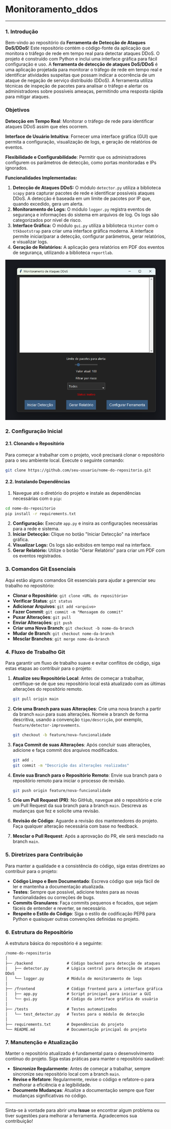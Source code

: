 # Monitoramento_ddos

---

### 1. Introdução

Bem-vindo ao repositório da **Ferramenta de Detecção de Ataques DoS/DDoS**! Este repositório contém o código-fonte da aplicação que monitora o tráfego de rede em tempo real para detectar ataques DDoS. O projeto é construído com Python e inclui uma interface gráfica para fácil configuração e uso. A **ferramenta de detecção de ataques DoS/DDoS** é uma aplicação projetada para monitorar o tráfego de rede em tempo real e identificar atividades suspeitas que possam indicar a ocorrência de um ataque de negação de serviço distribuído (DDoS). A ferramenta utiliza técnicas de inspeção de pacotes para analisar o tráfego e alertar os administradores sobre possíveis ameaças, permitindo uma resposta rápida para mitigar ataques.

### Objetivos

**Detecção em Tempo Real**: Monitorar o tráfego de rede para identificar ataques DDoS assim que eles ocorrem.

**Interface de Usuário Intuitiva**: Fornecer uma interface gráfica (GUI) que permita a configuração, visualização de logs, e geração de relatórios de eventos.

**Flexibilidade e Configurabilidade**: Permitir que os administradores configurem os parâmetros de detecção, como portas monitoradas e IPs ignorados.

**Funcionalidades Implementadas:**

1. **Detecção de Ataques DDoS:** O módulo `detector.py` utiliza a biblioteca `scapy` para capturar pacotes de rede e identificar possíveis ataques DDoS. A detecção é baseada em um limite de pacotes por IP que, quando excedido, gera um alerta.
2. **Monitoramento de Logs:** O módulo `logger.py` registra eventos de segurança e informações do sistema em arquivos de log. Os logs são categorizados por nível de risco.
3. **Interface Gráfica:** O módulo `gui.py` utiliza a biblioteca `tkinter` com o `ttkbootstrap` para criar uma interface gráfica moderna. A interface permite iniciar/parar a detecção, configurar parâmetros, gerar relatórios, e visualizar logs.
4. **Geração de Relatórios:** A aplicação gera relatórios em PDF dos eventos de segurança, utilizando a biblioteca `reportlab`.


![Monitor DDoS](Monitor.png) 


### 2. Configuração Inicial

#### 2.1. Clonando o Repositório

Para começar a trabalhar com o projeto, você precisará clonar o repositório para o seu ambiente local. Execute o seguinte comando:

```bash
git clone https://github.com/seu-usuario/nome-do-repositorio.git
```

#### 2.2. Instalando Dependências

1. Navegue até o diretório do projeto e instale as dependências necessárias com o `pip`:

```bash
cd nome-do-repositorio
pip install -r requirements.txt
```
2. **Configuração:** Execute `app.py` e insira as configurações necessárias para a rede e sistema.
3. **Iniciar Detecção:** Clique no botão "Iniciar Detecção" na interface gráfica.
4. **Visualizar Logs:** Os logs são exibidos em tempo real na interface.
5. **Gerar Relatório:** Utilize o botão "Gerar Relatório" para criar um PDF com os eventos registrados.

### 3. Comandos Git Essenciais

Aqui estão alguns comandos Git essenciais para ajudar a gerenciar seu trabalho no repositório:

- **Clonar o Repositório**: `git clone <URL do repositório>`
- **Verificar Status**: `git status`
- **Adicionar Arquivos**: `git add <arquivo>`
- **Fazer Commit**: `git commit -m "Mensagem do commit"`
- **Puxar Alterações**: `git pull`
- **Enviar Alterações**: `git push`
- **Criar uma Nova Branch**: `git checkout -b nome-da-branch`
- **Mudar de Branch**: `git checkout nome-da-branch`
- **Mesclar Branches**: `git merge nome-da-branch`

### 4. Fluxo de Trabalho Git

Para garantir um fluxo de trabalho suave e evitar conflitos de código, siga estas etapas ao contribuir para o projeto:

1. **Atualize seu Repositório Local**: Antes de começar a trabalhar, certifique-se de que seu repositório local está atualizado com as últimas alterações do repositório remoto.

    ```bash
    git pull origin main
    ```

2. **Crie uma Branch para suas Alterações**: Crie uma nova branch a partir da branch `main` para suas alterações. Nomeie a branch de forma descritiva, usando a convenção `tipo/descrição`, por exemplo, `feature/detector-improvements`.

    ```bash
    git checkout -b feature/nova-funcionalidade
    ```

3. **Faça Commit de suas Alterações**: Após concluir suas alterações, adicione e faça commit dos arquivos modificados.

    ```bash
    git add .
    git commit -m "Descrição das alterações realizadas"
    ```

4. **Envie sua Branch para o Repositório Remoto**: Envie sua branch para o repositório remoto para iniciar o processo de revisão.

    ```bash
    git push origin feature/nova-funcionalidade
    ```

5. **Crie um Pull Request (PR)**: No GitHub, navegue até o repositório e crie um Pull Request da sua branch para a branch `main`. Descreva as mudanças que fez e solicite uma revisão.

6. **Revisão de Código**: Aguarde a revisão dos mantenedores do projeto. Faça qualquer alteração necessária com base no feedback.

7. **Mesclar o Pull Request**: Após a aprovação do PR, ele será mesclado na branch `main`.

### 5. Diretrizes para Contribuição

Para manter a qualidade e a consistência do código, siga estas diretrizes ao contribuir para o projeto:

- **Código Limpo e Bem Documentado**: Escreva código que seja fácil de ler e mantenha a documentação atualizada.
- **Testes**: Sempre que possível, adicione testes para as novas funcionalidades ou correções de bugs.
- **Commits Granulares**: Faça commits pequenos e focados, que sejam fáceis de entender e reverter, se necessário.
- **Respeite o Estilo do Código**: Siga o estilo de codificação PEP8 para Python e quaisquer outras convenções definidas no projeto.

### 6. Estrutura do Repositório

A estrutura básica do repositório é a seguinte:

```
/nome-do-repositorio
│
├── /backend               # Código backend para detecção de ataques
│   ├── detector.py        # Lógica central para detecção de ataques DDoS
│   └── logger.py          # Módulo de monitoramento de logs
│
├── /frontend              # Código frontend para a interface gráfica
│   ├── app.py             # Script principal para iniciar a GUI
│   └── gui.py             # Código da interface gráfica do usuário
│
├── /tests                 # Testes automatizados
│   └── test_detector.py   # Testes para o módulo de detecção
│
├── requirements.txt       # Dependências do projeto
└── README.md              # Documentação principal do projeto
```

### 7. Manutenção e Atualização

Manter o repositório atualizado é fundamental para o desenvolvimento contínuo do projeto. Siga estas práticas para manter o repositório saudável:

- **Sincronize Regularmente**: Antes de começar a trabalhar, sempre sincronize seu repositório local com a branch `main`.
- **Revise e Refatore**: Regularmente, revise o código e refatore-o para melhorar a eficiência e a legibilidade.
- **Documente Mudanças**: Atualize a documentação sempre que fizer mudanças significativas no código.

---

Sinta-se à vontade para abrir uma **Issue** se encontrar algum problema ou tiver sugestões para melhorar a ferramenta. Agradecemos sua contribuição!
